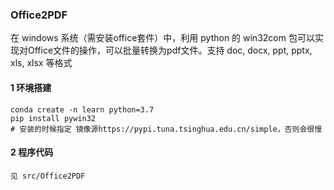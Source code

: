 ### Office2PDF
在 windows 系统（需安装office套件）中，利用 python 的 win32com 包可以实现对Office文件的操作，可以批量转换为pdf文件。支持 doc, docx, ppt, pptx, xls, xlsx 等格式
#### 1 环境搭建
```
conda create -n learn python=3.7 
pip install pywin32
# 安装的时候指定 镜像源https://pypi.tuna.tsinghua.edu.cn/simple，否则会很慢
```
#### 2 程序代码
```buildoutcfg
见 src/Office2PDF
```

